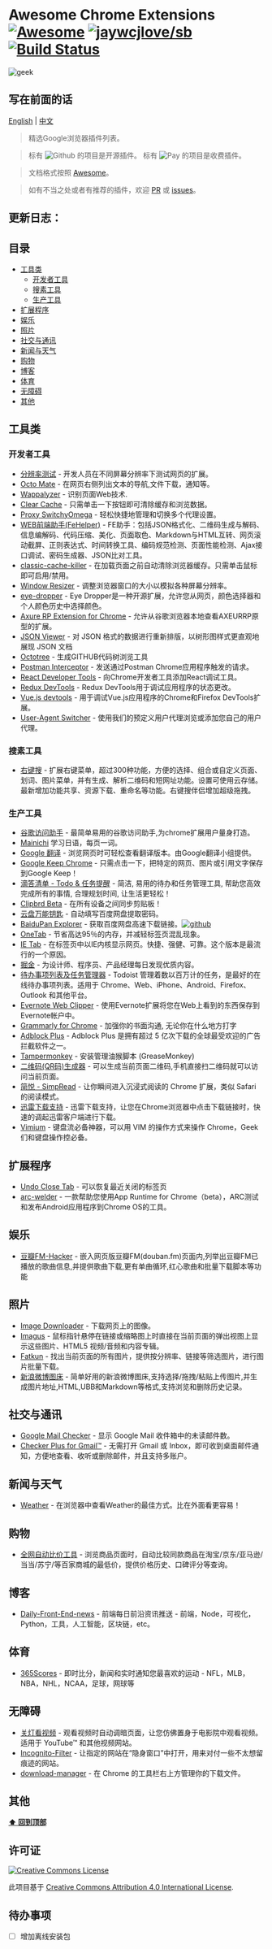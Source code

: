 # Awesome Chrome Extensions [![Awesome](https://cdn.rawgit.com/sindresorhus/awesome/d7305f38d29fed78fa85652e3a63e154dd8e8829/media/badge.svg)](https://github.com/sindresorhus/awesome) [![jaywcjlove/sb](https://jaywcjlove.github.io/sb/lang/english.svg)](README.md) [![Build Status](https://travis-ci.org/Cui-y/awesome-chrome-plugin-recommends.svg)](https://travis-ci.org/Cui-y/awesome-chrome-plugin-recommends.svg)

![geek](./media/geek.jpg)

## 写在前面的话

[English](README.md) | [中文](README-cn.md)

> 精选Google浏览器插件列表。

> 标有 ![Github][Github Icon] 的项目是开源插件。 标有 ![Pay][Pay Icon] 的项目是收费插件。

> 文档格式按照 [Awesome](https://github.com/sindresorhus/awesome)。

> 如有不当之处或者有推荐的插件，欢迎 [PR](https://github.com/Cui-y/awesome-chrome-plugin-recommends/pulls) 或 [issues](https://github.com/Cui-y/awesome-chrome-plugin-recommends/issues)。


## 更新日志：

## 目录

  - [工具类](#工具类)
    - [开发者工具](#开发者工具)
    - [搜素工具](#搜素工具)
    - [生产工具](#生产工具)
  - [扩展程序](#扩展程序)
  - [娱乐](#娱乐)
  - [照片](#照片)
  - [社交与通讯](#社交与通讯)
  - [新闻与天气](#新闻与天气)
  - [购物](#购物)
  - [博客](#博客)
  - [体育](#体育)
  - [无障碍](#无障碍)
  - [其他](#其他)


## 工具类

### 开发者工具

- [分辨率测试](https://chrome.google.com/webstore/detail/resolution-test/idhfcdbheobinplaamokffboaccidbal) - 开发人员在不同屏幕分辨率下测试网页的扩展。
- [Octo Mate](https://chrome.google.com/webstore/detail/octo-mate/baggcehellihkglakjnmnhpnjmkbmpkf) - 在网页右侧列出文本的导航,文件下载，通知等。
- [Wappalyzer](https://chrome.google.com/webstore/detail/wappalyzer/gppongmhjkpfnbhagpmjfkannfbllamg) - 识别页面Web技术.
- [Clear Cache](https://chrome.google.com/webstore/detail/clear-cache/cppjkneekbjaeellbfkmgnhonkkjfpdn?utm_source=chrome-app-launcher-info-dialog) - 只需单击一下按钮即可清除缓存和浏览数据。
- [Proxy SwitchyOmega](https://chrome.google.com/webstore/detail/proxy-switchyomega/padekgcemlokbadohgkifijomclgjgif?hl=zh-CN) - 轻松快捷地管理和切换多个代理设置。 
- [WEB前端助手(FeHelper)](https://chrome.google.com/webstore/detail/web%E5%89%8D%E7%AB%AF%E5%8A%A9%E6%89%8Bfehelper/pkgccpejnmalmdinmhkkfafefagiiiad) - FE助手：包括JSON格式化、二维码生成与解码、信息编解码、代码压缩、美化、页面取色、Markdown与HTML互转、网页滚动截屏、正则表达式、时间转换工具、编码规范检测、页面性能检测、Ajax接口调试、密码生成器、JSON比对工具。
- [classic-cache-killer](https://chrome.google.com/webstore/detail/classic-cache-killer/kkmknnnjliniefekpicbaaobdnjjikfp) - 在加载页面之前自动清除浏览器缓存。只需单击鼠标即可启用/禁用。
- [Window Resizer](https://chrome.google.com/webstore/detail/window-resizer/kkelicaakdanhinjdeammmilcgefonfh) - 调整浏览器窗口的大小以模拟各种屏幕分辨率。
- [eye-dropper](https://chrome.google.com/webstore/detail/eye-dropper/hmdcmlfkchdmnmnmheododdhjedfccka) - Eye Dropper是一种开源扩展，允许您从网页，颜色选择器和个人颜色历史中选择颜色。
- [Axure RP Extension for Chrome](https://chrome.google.com/webstore/detail/axure-rp-extension-for-ch/dogkpdfcklifaemcdfbildhcofnopogp) - 允许从谷歌浏览器本地查看AXEURRP原型的扩展。
- [JSON Viewer](https://chrome.google.com/webstore/detail/json-viewer/gbmdgpbipfallnflgajpaliibnhdgobh) - 对 JSON 格式的数据进行重新排版，以树形图样式更直观地展现 JSON 文档
- [Octotree](https://chrome.google.com/webstore/detail/octotree/bkhaagjahfmjljalopjnoealnfndnagc) - 生成GITHUB代码树浏览工具
- [Postman Interceptor](https://chrome.google.com/webstore/detail/postman-interceptor/aicmkgpgakddgnaphhhpliifpcfhicfo) - 发送通过Postman Chrome应用程序触发的请求。
- [React Developer Tools](https://chrome.google.com/webstore/detail/react-developer-tools/fmkadmapgofadopljbjfkapdkoienihi) - 向Chrome开发者工具添加React调试工具。
- [Redux DevTools](https://chrome.google.com/webstore/detail/redux-devtools/lmhkpmbekcpmknklioeibfkpmmfibljd) - Redux DevTools用于调试应用程序的状态更改。
- [Vue.js devtools](https://chrome.google.com/webstore/detail/vuejs-devtools/nhdogjmejiglipccpnnnanhbledajbpd) - 用于调试Vue.js应用程序的Chrome和Firefox DevTools扩展。
- [User-Agent Switcher](https://chrome.google.com/webstore/detail/user-agent-switcher-for-g/ffhkkpnppgnfaobgihpdblnhmmbodake) - 使用我们的预定义用户代理浏览或添加您自己的用户代理。


### 搜素工具

- [右键搜](https://chrome.google.com/webstore/detail/context-menus/phlfmkfpmphogkomddckmggcfpmfchpn) - 扩展右键菜单，超过300种功能，方便的选择、组合或自定义页面、划词、图片菜单，并有生成、解析二维码和短网址功能。设置可使用云存储。最新增加功能共享、资源下载、重命名等功能。右键搜伴侣增加超级拖拽。


### 生产工具

- [谷歌访问助手](https://chrome.google.com/webstore/detail/%E8%B0%B7%E6%AD%8C%E8%AE%BF%E9%97%AE%E5%8A%A9%E6%89%8B/gocklaboggjfkolaknpbhddbaopcepfp?utm_source=chrome-app-launcher-info-dialog) - 最简单易用的谷歌访问助手,为chrome扩展用户量身打造。
- [Mainichi](https://chrome.google.com/webstore/detail/mainichi/dfekdjmdikicceaiokcmmchenpilglhn?hl=zh-CN) 学习日语，每页一词。
- [Google 翻译](https://chrome.google.com/webstore/detail/google-translate/aapbdbdomjkkjkaonfhkkikfgjllcleb) - 浏览网页时可轻松查看翻译版本。由Google翻译小组提供。
- [Google Keep Chrome](https://chrome.google.com/webstore/detail/google-keep-chrome-extens/lpcaedmchfhocbbapmcbpinfpgnhiddi) - 只需点击一下，把特定的网页、图片或引用文字保存到Google Keep！
- [滴答清单 - Todo & 任务提醒](https://chrome.google.com/webstore/detail/ticktick-todo-task-list/diankknpkndanachmlckaikddgcehkod) - 简洁, 易用的待办和任务管理工具, 帮助您高效完成所有的事情, 合理规划时间, 让生活更轻松！
- [Clipbrd Beta](https://chrome.google.com/webstore/detail/clipbrd-beta/febnkhppinonnjgfjdigiipdajophkkk) - 在所有设备之间同步剪贴板！
- [云盘万能钥匙](https://chrome.google.com/webstore/detail/%E4%BA%91%E7%9B%98%E4%B8%87%E8%83%BD%E9%92%A5%E5%8C%99/anlllmnpjodopgbkbpnghnjlelnogfjc/related?hl=zh-CN) - 自动填写百度网盘提取密码。
- [BaiduPan Explorer](https://chrome.google.com/webstore/detail/baidupan-explorer/lncbhecjekffklnelbeninpnacopebcp) - 获取百度网盘高速下载链接。[![github][Github Icon]](https://github.com/luochenzhimu/BaiduPan-Explorer)
- [OneTab](https://chrome.google.com/webstore/detail/onetab/chphlpgkkbolifaimnlloiipkdnihall?hl=zh-CN) - 节省高达95％的内存，并减轻标签页混乱现象。
- [IE Tab](https://chrome.google.com/webstore/detail/ie-tab/hehijbfgiekmjfkfjpbkbammjbdenadd) - 在标签页中以IE内核显示网页。快捷、强健、可靠。这个版本是最流行的一个原因。
- [掘金](https://chrome.google.com/webstore/detail/%E6%8E%98%E9%87%91/lecdifefmmfjnjjinhaennhdlmcaeeeb) - 为设计师、程序员、产品经理每日发现优质内容。
- [待办事项列表及任务管理器](https://chrome.google.com/webstore/detail/todoist-to-do-list-and-ta/jldhpllghnbhlbpcmnajkpdmadaolakh) - Todoist 管理着数以百万计的任务，是最好的在线待办事项列表。适用于 Chrome、Web、iPhone、Android、Firefox、Outlook 和其他平台。
- [Evernote Web Clipper](https://chrome.google.com/webstore/detail/evernote-web-clipper/pioclpoplcdbaefihamjohnefbikjilc) - 使用Evernote扩展将您在Web上看到的东西保存到Evernote帐户中。
- [Grammarly for Chrome](https://chrome.google.com/webstore/detail/grammarly-for-chrome/kbfnbcaeplbcioakkpcpgfkobkghlhen) - 加强你的书面沟通, 无论你在什么地方打字
- [Adblock Plus](https://chrome.google.com/webstore/detail/adblock-plus/cfhdojbkjhnklbpkdaibdccddilifddb) - Adblock Plus 是拥有超过 5 亿次下载的全球最受欢迎的广告拦截软件之一。
- [Tampermonkey](https://chrome.google.com/webstore/detail/tampermonkey/dhdgffkkebhmkfjojejmpbldmpobfkfo) - 安装管理油猴脚本 (GreaseMonkey) 
- [二维码(QR码)生成器](https://chrome.google.com/webstore/detail/%E4%BA%8C%E7%BB%B4%E7%A0%81qr%E7%A0%81%E7%94%9F%E6%88%90%E5%99%A8qr-code-generato/pflgjjogbmmcmfhfcnlohagkablhbpmg) - 可以生成当前页面二维码,手机直接扫二维码就可以访问当前页面。
- [简悦 - SimpRead](https://chrome.google.com/webstore/detail/simpread-reader-view/ijllcpnolfcooahcekpamkbidhejabll) - 让你瞬间进入沉浸式阅读的 Chrome 扩展，类似 Safari 的阅读模式。
- [迅雷下载支持](https://chrome.google.com/webstore/detail/%E8%BF%85%E9%9B%B7%E4%B8%8B%E8%BD%BD%E6%94%AF%E6%8C%81/bclmkgofhdgekpoamoialodjdloiilod) - 迅雷下载支持，让您在Chrome浏览器中点击下载链接时，快速的调起迅雷客户端进行下载。
- [Vimium](https://chrome.google.com/webstore/detail/vimium/dbepggeogbaibhgnhhndojpepiihcmeb) - 键盘流必备神器，可以用 VIM 的操作方式来操作 Chrome，Geek 们和键盘操作控必备。


## 扩展程序

- [Undo Close Tab](https://chrome.google.com/webstore/detail/undoclosetab/agoafanmgjplfjeiabopkembipjbpnac) - 可以恢复最近关闭的标签页
- [arc-welder](https://chrome.google.com/webstore/detail/arc-welder/emfinbmielocnlhgmfkkmkngdoccbadn) - 一款帮助您使用App Runtime for Chrome（beta），ARC测试和发布Android应用程序到Chrome OS的工具。


## 娱乐

- [豆瓣FM-Hacker](https://chrome.google.com/webstore/detail/%E8%B1%86%E7%93%A3fm-hacker/pjpdhffcchclaedfnlkmpacghddkpgjh) - 嵌入网页版豆瓣FM(douban.fm)页面内,列举出豆瓣FM已播放的歌曲信息,并提供歌曲下载,更有单曲循环,红心歌曲和批量下载脚本等功能


## 照片

- [Image Downloader](https://chrome.google.com/webstore/detail/image-downloader/cnpniohnfphhjihaiiggeabnkjhpaldj) - 下载网页上的图像。
- [Imagus](https://chrome.google.com/webstore/detail/imagus/immpkjjlgappgfkkfieppnmlhakdmaab?utm_source=chrome-app-launcher-info-dialog) - 鼠标指针悬停在链接或缩略图上时直接在当前页面的弹出视图上显示这些图片、HTML5 视频/音频和内容专辑。
- [Fatkun](https://chrome.google.com/webstore/detail/fatkun-batch-download-ima/nnjjahlikiabnchcpehcpkdeckfgnohf?hl=zh-CN) - 找出当前页面的所有图片，提供按分辨率、链接等筛选图片，进行图片批量下载。
- [新浪微博图床](https://chrome.google.com/webstore/detail/%E6%96%B0%E6%B5%AA%E5%BE%AE%E5%8D%9A%E5%9B%BE%E5%BA%8A/fdfdnfpdplfbbnemmmoklbfjbhecpnhf?utm_campaign=en) - 简单好用的新浪微博图床,支持选择/拖拽/粘贴上传图片,并生成图片地址,HTML,UBB和Markdown等格式,支持浏览和删除历史记录。


## 社交与通讯

- [Google Mail Checker](https://chrome.google.com/webstore/detail/google-mail-checker/mihcahmgecmbnbcchbopgniflfhgnkff) - 显示 Google Mail 收件箱中的未读邮件数。
- [Checker Plus for Gmail™](https://chrome.google.com/webstore/detail/checker-plus-for-gmail/oeopbcgkkoapgobdbedcemjljbihmemj) - 无需打开 Gmail 或 Inbox，即可收到桌面邮件通知，方便地查看、收听或删除邮件，并且支持多账户。


## 新闻与天气

- [Weather](https://chrome.google.com/webstore/detail/weather/iolcbmjhmpdheggkocibajddahbeiglb) - 在浏览器中查看Weather的最佳方式。比在外面看更容易！


## 购物

- [全网自动比价工具](https://chrome.google.com/webstore/detail/%E8%B4%AD%E7%89%A9%E5%85%9A%E5%85%A8%E7%BD%91%E8%87%AA%E5%8A%A8%E6%AF%94%E4%BB%B7%E5%B7%A5%E5%85%B7%EF%BC%9A%E6%B7%98%E5%AE%9D%E4%BA%AC%E4%B8%9C%E7%BE%8E%E4%BA%9A%E6%97%A5%E4%BA%9A%E6%AF%94%E4%BB%B7%E3%80%8118/jgphnjokjhjlcnnajmfjlacjnjkhleah?utm_campaign=en) - 浏览商品页面时，自动比较同款商品在淘宝/京东/亚马逊/当当/苏宁/等百家商城的最低价，提供价格历史、口碑评分等查询。


## 博客

- [Daily-Front-End-news](https://chrome.google.com/webstore/detail/daily-front-end-news/dcijaoifeaaafbdglmalaajeedcamogg) - 前端每日前沿资讯推送 - 前端，Node，可视化，Python，工具，人工智能，区块链，etc。


## 体育

- [365Scores](https://chrome.google.com/webstore/detail/365scores-live-scoresspor/nmpppefjehmjbiplimkfjeamnohldmko?utm_source=chrome-app-launcher-info-dialog) - 即时比分，新闻和实时通知您最喜欢的运动 - NFL，MLB，NBA，NHL，NCAA，足球，网球等


## 无障碍

- [关灯看视频](https://chrome.google.com/webstore/detail/turn-off-the-lights/bfbmjmiodbnnpllbbbfblcplfjjepjdn) - 观看视频时自动调暗页面，让您仿佛置身于电影院中观看视频。 适用于 YouTube™ 和其他视频网站。
- [Incognito-Filter](https://chrome.google.com/webstore/detail/incognito-filter/cifilbmpnkjinlkchohdfcpdkmpngiik) - 让指定的网站在“隐身窗口”中打开，用来对付一些不太想留痕迹的网站。
- [download-manager](https://chrome.google.com/webstore/detail/download-manager/daoidaoebhfcgccdpgjjcbdginkofmfe) - 在 Chrome 的工具栏右上方管理你的下载文件。


## 其他


**[⬆ 回到顶部](#目录)**

## 许可证
[![Creative Commons License](http://i.creativecommons.org/l/by/4.0/88x31.png)](https://creativecommons.org/licenses/by/4.0/)

此项目基于 [Creative Commons Attribution 4.0 International License](http://creativecommons.org/licenses/by/4.0/).

## 待办事项
- [ ] 增加离线安装包

[Github Icon]: ./media/github.svg
[Pay Icon]: ./media/pay.svg
